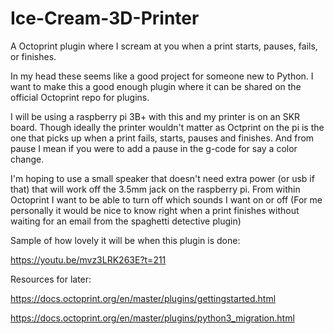 # Ice-Cream-3D-Printer
A Octoprint plugin where I scream at you when a print starts, pauses, fails, or finishes.

In my head these seems like a good project for someone new to Python. I want to make this a good enough plugin where it can be shared on the official Octoprint repo for plugins.

I will be using a raspberry pi 3B+ with this and my printer is on an SKR board. Though ideally the printer wouldn't matter as Octprint on the pi is the one that picks up when a print fails, starts, pauses and finishes. And from pause I mean if you were to add a pause in the g-code for say a color change.

I'm hoping to use a small speaker that doesn't need extra power (or usb if that) that will work off the 3.5mm jack on the raspberry pi. From within Octoprint I want to be able to turn off which sounds I want on or off (For me personally it would be nice to know right when a print finishes without waiting for an email from the spaghetti detective plugin)


Sample of how lovely it will be when this plugin is done:

https://youtu.be/mvz3LRK263E?t=211

Resources for later:

https://docs.octoprint.org/en/master/plugins/gettingstarted.html

https://docs.octoprint.org/en/master/plugins/python3_migration.html
